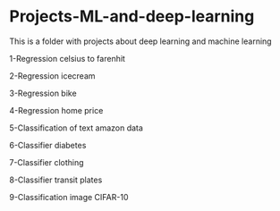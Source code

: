 # Projects-ML-and-deep-learning
This is a folder with projects about deep learning and machine learning

1-Regression celsius to farenhit

2-Regression icecream

3-Regression bike

4-Regression home price

5-Classification of text amazon data

6-Classifier diabetes

7-Classifier clothing

8-Classifier transit plates

9-Classification image CIFAR-10
